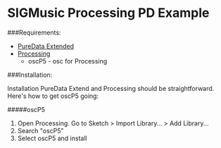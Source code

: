 # SIGMusic Processing PD Example

###Requirements:

- [PureData Extended](http://puredata.info/downloads/pd-extended)
- [Processing](https://processing.org/download/?processing)
  - oscP5 - osc for Processing

###Installation:

Installation PureData Extend and Processing should be straightforward. Here's how to get oscP5 going:

#####oscP5

  1. Open Processing. Go to Sketch > Import Library... > Add Library...
  2. Search "oscP5"
  3. Select oscP5 and install
